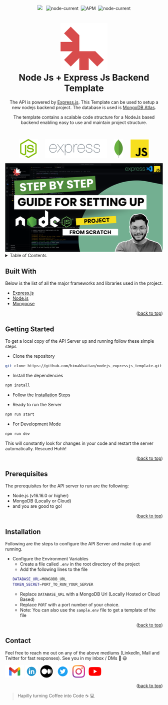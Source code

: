 <div id="top"></div>
<p align="center">
<img src="https://badgen.net/github/issues/himakhaitan/nodejs_expressjs_template?style=flat-square&scale=1.4">
&nbsp;
<img alt="node-current" src="https://badgen.net/github/stars/himakhaitan/nodejs_expressjs_template?style=flat-square&scale=1.4">&nbsp;
<img alt="APM" src="https://badgen.net/github/forks/himakhaitan/nodejs_expressjs_template?style=flat-square&scale=1.4">&nbsp;
<img alt="node-current" src="https://badgen.net/github/closed-issues/himakhaitan/nodejs_expressjs_template?style=flat-square&scale=1.4">
</p>
<h1 align="center">
  <a><img src="https://github.com/himakhaitan/nodejs_expressjs_template/blob/main/resources/150x150.png?raw=true" width="150"></a>
  <br>  
  Node Js + Express Js Backend Template
  <br>
</h1>

<p align="center">
The API is powered by <a href="https://expressjs.com/">Express.js</a>. This Template can be used to setup a new nodejs backend project. The database is used is <a href="https://www.mongodb.com/">MongoDB Atlas</a>.
</p>

<p align="center">
The template contains a scalable code structure for a NodeJs based backend enabling easy to use and maintain project structure.
</p>
</br>

<p align="center">
<img src="https://github.com/himakhaitan/himakhaitan/blob/main/icons/nodejs.png?raw=true" height="60">&nbsp; &nbsp; &nbsp;
<img src="https://github.com/himakhaitan/himakhaitan/blob/main/icons/expressjs.png?raw=true" height="60">&nbsp; &nbsp; &nbsp;
<img src="https://github.com/himakhaitan/himakhaitan/blob/main/icons/mongo.png?raw=true" height="60">&nbsp; &nbsp; &nbsp;
<img src="https://github.com/himakhaitan/himakhaitan/blob/main/icons/js.png?raw=true" height="60">
</p>

<img src="https://github.com/himakhaitan/nodejs_expressjs_template/blob/main/resources/banner.png?raw=true">

<details>
  <summary>Table of Contents</summary>
  <ol>
    <li><a href="#getting-started">Getting Started</a>
      <ul>
        <li><a href="#prerequisites">Prerequisites</a></li>
        <li><a href="#installation">Installation</a></li>
      </ul>
    </li>
    <li><a href="#contact">Contact</a></li>
  </ol>
</details>

## Built With

Below is the list of all the major frameworks and libraries used in the project.

- [Express.js](https://expressjs.com/)
- [Node.js](https://nodejs.org/en/)
- [Mongoose](https://mongoosejs.com/)

<p align="right">(<a href="#top">back to top</a>)</p>

## Getting Started

To get a local copy of the API Server up and running follow these simple steps

- Clone the repository

```bash
git clone https://github.com/himakhaitan/nodejs_expressjs_template.git
```

- Install the dependencies

```bash
npm install
```

- Follow the <a href="https://github.com/himakhaitan/nodejs_expressjs_template#installation">Installation</a> Steps

- Ready to run the Server

```bash
npm run start
```

- For Development Mode

```bash
npm run dev
```

This will constantly look for changes in your code and restart the server automatically. Rescued Huhh!

<p align="right">(<a href="#top">back to top</a>)</p>

## Prerequisites

The prerequisites for the API server to run are the following:

- Node.js (v16.16.0 or higher)
- MongoDB (Locally or Cloud)
- and you are good to go!

<p align="right">(<a href="#top">back to top</a>)</p>

## Installation

Following are the steps to configure the API Server and make it up and running.

- Configure the Environment Variables
  - Create a file called `.env` in the root directory of the project
  - Add the following lines to the file
  ```bash
  DATABASE_URL=MONGODB_URL
  TOKEN_SECRET=PORT_TO_RUN_YOUR_SERVER
  ```
  - Replace `DATABASE_URL` with a MongoDB Url (Locally Hosted or Cloud Based)
  - Replace `PORT` with a port number of your choice.
  - Note: You can also use the `sample.env` file to get a template of the file

<p align="right">(<a href="#top">back to top</a>)</p>

## Contact

<p>Feel free to reach me out on any of the above mediums (LinkedIn, Mail and Twitter for fast responses). See you in my inbox / DMs 📩 😃</p>

<p>
  <a href="mailto:himanshukhaitan108@gmail.com" target="_blank"><img height="40" src = "https://github.com/himakhaitan/himakhaitan/blob/main/icons/mail.png?raw=true"></a>
  <a href="https://www.linkedin.com/in/himakhaitan" target="_blank"><img height="40" src = "https://github.com/himakhaitan/himakhaitan/blob/main/icons/linkedin.png?raw=true"></a>&nbsp;&nbsp;<a href="https://himakhaitan.medium.com/" target="_blank"><img height="40" src = "https://github.com/himakhaitan/himakhaitan/blob/main/icons/medium.png?raw=true"></a>&nbsp;&nbsp;
  <a href="https://twitter.com/hima_khaitan" target="_blank"><img height="40" src = "https://github.com/himakhaitan/himakhaitan/blob/main/icons/twitter.png?raw=true"></a>&nbsp;&nbsp;
  <a href="https://www.instagram.com/hima_khaitan/" target="_blank"><img height="40" src = "https://github.com/himakhaitan/himakhaitan/blob/main/icons/insta.png?raw=true"></a>&nbsp;&nbsp;
  <a href="https://www.youtube.com/@KarmicCrew" target="_blank"><img height="40" src = "https://github.com/himakhaitan/himakhaitan/blob/main/icons/youtube.png?raw=true"></a>
</p>

<p align="right">(<a href="#top">back to top</a>)</p>

> Hapilly turning Coffee into Code ☕️ 💻
